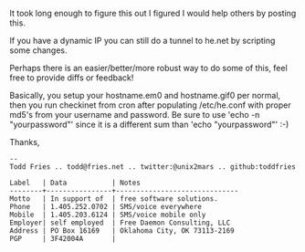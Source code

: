 It took long enough to figure this out I figured
I would help others by posting this.

If you have a dynamic IP you can still do a
tunnel to he.net by scripting some changes.

Perhaps there is an easier/better/more robust way
to do some of this, feel free to provide diffs or
feedback!

Basically, you setup your hostname.em0 and hostname.gif0
per normal, then you run checkinet from cron after
populating /etc/he.conf with proper md5's from your
username and password.  Be sure to use 'echo -n "yourpassword"'
since it is a different sum than 'echo "yourpassword"' :-)

Thanks,
```
-- 
Todd Fries .. todd@fries.net .. twitter:@unix2mars .. github:toddfries

Label   | Data           | Notes
--------+----------------+------------------------------
Motto   | In support of  | free software solutions.
Phone   | 1.405.252.0702 | SMS/voice everywhere
Mobile  | 1.405.203.6124 | SMS/voice mobile only
Employer| self employed  | Free Daemon Consulting, LLC
Address | PO Box 16169   | Oklahoma City, OK 73113-2169
PGP     | 3F42004A       |
```
